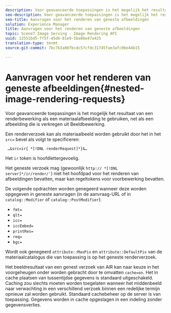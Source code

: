 ```yaml
---
description: Voor geavanceerde toepassingen is het mogelijk het resultaat van een renderbewerking als een materiaalafbeelding te gebruiken, net als een afbeelding die is verkregen uit Beeldbewerking.
seo-description: Voor geavanceerde toepassingen is het mogelijk het resultaat van een renderbewerking als een materiaalafbeelding te gebruiken, net als een afbeelding die is verkregen uit Beeldbewerking.
seo-title: Aanvragen voor het renderen van geneste afbeeldingen
solution: Experience Manager
title: Aanvragen voor het renderen van geneste afbeeldingen
topic: Scene7 Image Serving - Image Rendering API
uuid: 12551bd5-ff5f-45d6-81e9-5ba0be47a425
translation-type: tm+mt
source-git-commit: 7bc7b3a86fbcdc57cfdc31745fae3afc06e44b15

---
```



# Aanvragen voor het renderen van geneste afbeeldingen{#nested-image-rendering-requests}

Voor geavanceerde toepassingen is het mogelijk het resultaat van een renderbewerking als een materiaalafbeelding te gebruiken, net als een afbeelding die is verkregen uit Beeldbewerking.

Een renderverzoek kan als materiaalbeeld worden gebruikt door het in het `src=` bevel als volgt te specificeren:

` …&src=ir{ *[!DNL renderRequest]*}&…`

Het `ir` token is hoofdlettergevoelig.

Het geneste verzoek mag (gewoonlijk `http:// *[!DNL server]*/ir/render/'`) niet het hoofdpad voor het renderen van afbeeldingen bevatten, maar kan regeltokens voor voorbewerking bevatten.

De volgende opdrachten worden genegeerd wanneer deze worden opgegeven in geneste aanvragen (in de aanvraag-URL of in `catalog::Modifier` of `catalog::PostModifier`):

* `fmt=`
* `qlt=`
* `icc=`
* `iccEmbed=`
* `printRes=`
* `req=`
* `bgc=`

Wordt ook genegeerd `attribute::MaxPix` en `attribute::DefaultPix` van de materiaalcatalogus die van toepassing is op het geneste renderverzoek.

Het beeldresultaat van een genest verzoek van AIR kan naar keuze in het voorgeheugen onder worden gebracht door te omvatten `cache=on`. Het in cache plaatsen van tussentijdse gegevens is standaard uitgeschakeld. Caching zou slechts moeten worden toegelaten wanneer het middenbeeld naar verwachting in een verschillend verzoek binnen een redelijke termijn opnieuw zal worden gebruikt. Standaard cachebeheer op de server is van toepassing. Gegevens worden in cache opgeslagen in een indeling zonder gegevensverlies.
